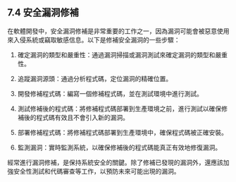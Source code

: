 ## 7.4 安全漏洞修補

在軟體開發中，安全漏洞修補是非常重要的工作之一，因為漏洞可能會被惡意使用來入侵系統或竊取敏感信息。以下是修補安全漏洞的一些步驟：

1. 確定漏洞的類型和嚴重性：通過漏洞掃描或漏洞測試來確定漏洞的類型和嚴重性。

2. 追蹤漏洞源頭：通過分析程式碼，定位漏洞的精確位置。

3. 開發修補程式碼：編寫一個修補程式碼，並在測試環境中進行測試。

4. 測試修補後的程式碼：將修補程式碼部署到生產環境之前，進行測試以確保修補後的程式碼有效且不會引入新的漏洞。

5. 部署修補程式碼：將修補程式碼部署到生產環境中，確保程式碼被正確安裝。

6. 監測漏洞：實時監測系統，以確保修補後的程式碼能真正有效地修復漏洞。

經常進行漏洞修補，是保持系統安全的關鍵。除了修補已發現的漏洞外，還應該加強安全性測試和代碼審查等工作，以預防未來可能出現的漏洞。